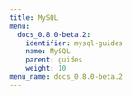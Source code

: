 ```yaml
---
title: MySQL
menu:
  docs_0.8.0-beta.2:
    identifier: mysql-guides
    name: MySQL
    parent: guides
    weight: 10
menu_name: docs_0.8.0-beta.2
---
```

